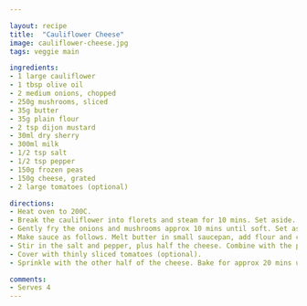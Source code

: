 ```yaml
---

layout: recipe
title:  "Cauliflower Cheese"
image: cauliflower-cheese.jpg
tags: veggie main

ingredients:
- 1 large cauliflower
- 1 tbsp olive oil
- 2 medium onions, chopped
- 250g mushrooms, sliced
- 35g butter
- 35g plain flour
- 2 tsp dijon mustard
- 30ml dry sherry
- 300ml milk
- 1/2 tsp salt
- 1/2 tsp pepper
- 150g frozen peas
- 150g cheese, grated
- 2 large tomatoes (optional)

directions:
- Heat oven to 200C.
- Break the cauliflower into florets and steam for 10 mins. Set aside.
- Gently fry the onions and mushrooms approx 10 mins until soft. Set aside.
- Make sauce as follows. Melt butter in small saucepan, add flour and cook, stirring, for 3 mins. Add the mustard, stirring, and cook for 1 min. Add the sherry, stirring. Add the milk in gradual doses, stirring all the time to make a smooth sauce.
- Stir in the salt and pepper, plus half the cheese. Combine with the peas, mushrooms, onions and cauliflower and place in an ovenproof dish.
- Cover with thinly sliced tomatoes (optional).
- Sprinkle with the other half of the cheese. Bake for approx 20 mins until lightly browned on top.

comments: 
- Serves 4
---
```

